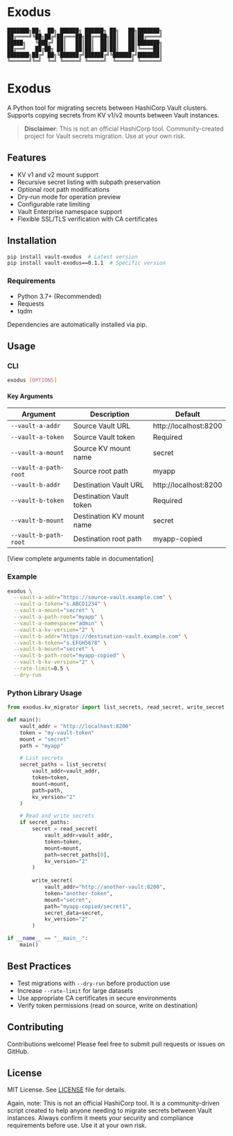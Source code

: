 # Exodus

```
███████╗██╗  ██╗ ██████╗ ██████╗ ██╗   ██╗███████╗
██╔════╝╚██╗██╔╝██╔═══██╗██╔══██╗██║   ██║██╔════╝
█████╗   ╚███╔╝ ██║   ██║██║  ██║██║   ██║███████╗
██╔══╝   ██╔██╗ ██║   ██║██║  ██║██║   ██║╚════██║
███████╗██╔╝ ██╗╚██████╔╝██████╔╝╚██████╔╝███████║
╚══════╝╚═╝  ╚═╝ ╚═════╝ ╚═════╝  ╚═════╝ ╚══════╝
```
# Exodus

A Python tool for migrating secrets between HashiCorp Vault clusters. Supports copying secrets from KV v1/v2 mounts between Vault instances.

> **Disclaimer**: This is not an official HashiCorp tool. Community-created project for Vault secrets migration. Use at your own risk.

## Features

- KV v1 and v2 mount support
- Recursive secret listing with subpath preservation
- Optional root path modifications
- Dry-run mode for operation preview
- Configurable rate limiting
- Vault Enterprise namespace support
- Flexible SSL/TLS verification with CA certificates

## Installation

```bash
pip install vault-exodus  # Latest version
pip install vault-exodus==0.1.1  # Specific version
```

### Requirements
- Python 3.7+ (Recommended)
- Requests
- tqdm

Dependencies are automatically installed via pip.

## Usage

### CLI

```bash
exodus [OPTIONS]
```

#### Key Arguments

| Argument | Description | Default |
|----------|-------------|---------|
| `--vault-a-addr` | Source Vault URL | http://localhost:8200 |
| `--vault-a-token` | Source Vault token | Required |
| `--vault-a-mount` | Source KV mount name | secret |
| `--vault-a-path-root` | Source root path | myapp |
| `--vault-b-addr` | Destination Vault URL | http://localhost:8200 |
| `--vault-b-token` | Destination Vault token | Required |
| `--vault-b-mount` | Destination KV mount name | secret |
| `--vault-b-path-root` | Destination root path | myapp-copied |

[View complete arguments table in documentation]

### Example

```bash
exodus \
  --vault-a-addr="https://source-vault.example.com" \
  --vault-a-token="s.ABCD1234" \
  --vault-a-mount="secret" \
  --vault-a-path-root="myapp" \
  --vault-a-namespace="admin" \
  --vault-a-kv-version="2" \
  --vault-b-addr="https://destination-vault.example.com" \
  --vault-b-token="s.EFGH5678" \
  --vault-b-mount="secret" \
  --vault-b-path-root="myapp-copied" \
  --vault-b-kv-version="2" \
  --rate-limit=0.5 \
  --dry-run
```

### Python Library Usage

```python
from exodus.kv_migrator import list_secrets, read_secret, write_secret

def main():
    vault_addr = "http://localhost:8200"
    token = "my-vault-token"
    mount = "secret"
    path = "myapp"

    # List secrets
    secret_paths = list_secrets(
        vault_addr=vault_addr,
        token=token,
        mount=mount,
        path=path,
        kv_version="2"
    )

    # Read and write secrets
    if secret_paths:
        secret = read_secret(
            vault_addr=vault_addr,
            token=token,
            mount=mount,
            path=secret_paths[0],
            kv_version="2"
        )
        
        write_secret(
            vault_addr="http://another-vault:8200",
            token="another-token",
            mount="secret",
            path="myapp-copied/secret1",
            secret_data=secret,
            kv_version="2"
        )

if __name__ == "__main__":
    main()
```

## Best Practices

- Test migrations with `--dry-run` before production use
- Increase `--rate-limit` for large datasets
- Use appropriate CA certificates in secure environments
- Verify token permissions (read on source, write on destination)

## Contributing

Contributions welcome! Please feel free to submit pull requests or issues on GitHub.

## License

MIT License. See [LICENSE](LICENSE) file for details.

Again, note: This is not an official HashiCorp tool. It is a community-driven script created to help anyone needing to migrate secrets between Vault instances. Always confirm it meets your security and compliance requirements before use. Use it at your own risk.